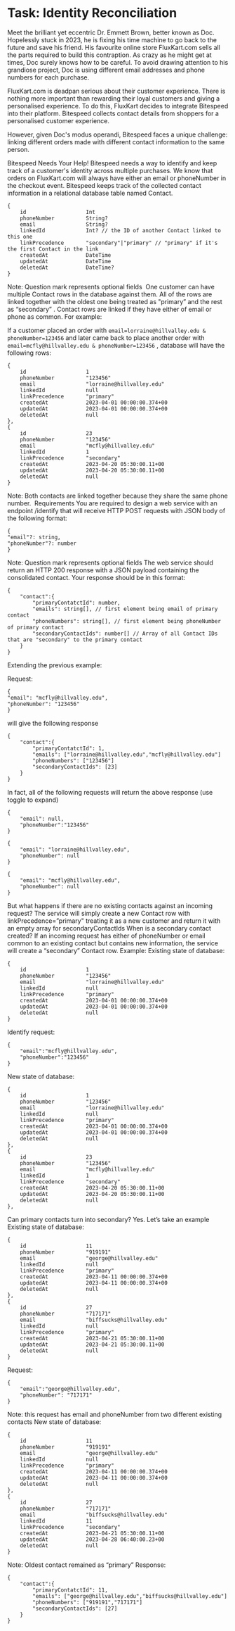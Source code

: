 
# Task: Identity Reconciliation
Meet the brilliant yet eccentric Dr. Emmett Brown, better known as Doc. Hopelessly stuck in 2023, he is fixing his time machine to go back to the future and save his friend. His favourite online store FluxKart.com sells all the parts required to build this contraption. As crazy as he might get at times, Doc surely knows how to be careful. To avoid drawing attention to his grandiose project, Doc is using different email addresses and phone numbers for each purchase.

FluxKart.com is deadpan serious about their customer experience. There is nothing more important than rewarding their loyal customers and giving a personalised experience. To do this, FluxKart decides to integrate Bitespeed into their platform. Bitespeed collects contact details from shoppers for a personalised customer experience.

However, given Doc's modus operandi, Bitespeed faces a unique challenge: linking different orders made with different contact information to the same person.

Bitespeed Needs Your Help!
Bitespeed needs a way to identify and keep track of a customer's identity across multiple purchases.
We know that orders on FluxKart.com will always have either an email or phoneNumber in the checkout event.
Bitespeed keeps track of the collected contact information in a relational database table named Contact.
```
{
    id                   Int                   
    phoneNumber          String?
    email                String?
    linkedId             Int? // the ID of another Contact linked to this one
    linkPrecedence       "secondary"|"primary" // "primary" if it's the first Contact in the link
    createdAt            DateTime              
    updatedAt            DateTime              
    deletedAt            DateTime?
}
```
Note: Question mark represents optional fields
​
One customer can have multiple Contact rows in the database against them. All of the rows are linked together with the oldest one being treated as "primary” and the rest as “secondary” .
Contact rows are linked if they have either of email or phone as common.
For example:

If a customer placed an order with
`email=lorraine@hillvalley.edu & phoneNumber=123456`
and later came back to place another order with
`email=mcfly@hillvalley.edu & phoneNumber=123456` ,
database will have the following rows:
```
{
    id                   1                   
    phoneNumber          "123456"
    email                "lorraine@hillvalley.edu"
    linkedId             null
    linkPrecedence       "primary"
    createdAt            2023-04-01 00:00:00.374+00              
    updatedAt            2023-04-01 00:00:00.374+00              
    deletedAt            null
},
{
    id                   23                   
    phoneNumber          "123456"
    email                "mcfly@hillvalley.edu"
    linkedId             1
    linkPrecedence       "secondary"
    createdAt            2023-04-20 05:30:00.11+00              
    updatedAt            2023-04-20 05:30:00.11+00              
    deletedAt            null
}
```
Note: Both contacts are linked together because they share the same phone number.
​
Requirements
You are required to design a web service with an endpoint /identify that will receive HTTP POST requests with JSON body of the following format:
```
{
"email"?: string,
"phoneNumber"?: number
}
```
Note: Question mark represents optional fields
The web service should return an HTTP 200 response with a JSON payload containing the consolidated contact.
Your response should be in this format:
```
{
    "contact":{
        "primaryContatctId": number,
        "emails": string[], // first element being email of primary contact 
        "phoneNumbers": string[], // first element being phoneNumber of primary contact
        "secondaryContactIds": number[] // Array of all Contact IDs that are "secondary" to the primary contact
    }
}
```
Extending the previous example:

Request:
```
{
"email": "mcfly@hillvalley.edu",
"phoneNumber": "123456"
}
```
will give the following response
```
{
    "contact":{
        "primaryContatctId": 1,
        "emails": ["lorraine@hillvalley.edu","mcfly@hillvalley.edu"]
        "phoneNumbers": ["123456"]
        "secondaryContactIds": [23]
    }
}
```
In fact, all of the following requests will return the above response (use toggle to expand)
```
{
    "email": null,
    "phoneNumber":"123456"
}
```
```
{
    "email": "lorraine@hillvalley.edu",
    "phoneNumber": null
}
```
```
{
    "email": "mcfly@hillvalley.edu",
    "phoneNumber": null
}
```
But what happens if there are no existing contacts against an incoming request?
The service will simply create a new Contact row with linkPrecedence=”primary" treating it as a new customer and return it with an empty array for secondaryContactIds
When is a secondary contact created?
If an incoming request has either of phoneNumber or email common to an existing contact but contains new information, the service will create a “secondary” Contact row.
Example:
Existing state of database:
```
{
    id                   1                   
    phoneNumber          "123456"
    email                "lorraine@hillvalley.edu"
    linkedId             null
    linkPrecedence       "primary"
    createdAt            2023-04-01 00:00:00.374+00              
    updatedAt            2023-04-01 00:00:00.374+00              
    deletedAt            null
}
```
Identify request:
```
{
    "email":"mcfly@hillvalley.edu",
    "phoneNumber":"123456"
}
```
New state of database:
```
{
    id                   1                   
    phoneNumber          "123456"
    email                "lorraine@hillvalley.edu"
    linkedId             null
    linkPrecedence       "primary"
    createdAt            2023-04-01 00:00:00.374+00              
    updatedAt            2023-04-01 00:00:00.374+00              
    deletedAt            null
},
{
    id                   23                   
    phoneNumber          "123456"
    email                "mcfly@hillvalley.edu"
    linkedId             1
    linkPrecedence       "secondary"
    createdAt            2023-04-20 05:30:00.11+00              
    updatedAt            2023-04-20 05:30:00.11+00              
    deletedAt            null
},
```
Can primary contacts turn into secondary?
Yes. Let’s take an example
Existing state of database:
```
{
    id                   11                   
    phoneNumber          "919191"
    email                "george@hillvalley.edu"
    linkedId             null
    linkPrecedence       "primary"
    createdAt            2023-04-11 00:00:00.374+00              
    updatedAt            2023-04-11 00:00:00.374+00              
    deletedAt            null
},
{
    id                   27                   
    phoneNumber          "717171"
    email                "biffsucks@hillvalley.edu"
    linkedId             null
    linkPrecedence       "primary"
    createdAt            2023-04-21 05:30:00.11+00              
    updatedAt            2023-04-21 05:30:00.11+00              
    deletedAt            null
}
```
Request:
```
{
    "email":"george@hillvalley.edu",
    "phoneNumber": "717171"
}
```
Note: this request has email and phoneNumber from two different existing contacts
New state of database:
```
{
    id                   11                   
    phoneNumber          "919191"
    email                "george@hillvalley.edu"
    linkedId             null
    linkPrecedence       "primary"
    createdAt            2023-04-11 00:00:00.374+00              
    updatedAt            2023-04-11 00:00:00.374+00              
    deletedAt            null
},
{
    id                   27                   
    phoneNumber          "717171"
    email                "biffsucks@hillvalley.edu"
    linkedId             11
    linkPrecedence       "secondary"
    createdAt            2023-04-21 05:30:00.11+00              
    updatedAt            2023-04-28 06:40:00.23+00              
    deletedAt            null
}
```

Note: Oldest contact remained as “primary”
Response:
```
{
    "contact":{
        "primaryContatctId": 11,
        "emails": ["george@hillvalley.edu","biffsucks@hillvalley.edu"]
        "phoneNumbers": ["919191","717171"]
        "secondaryContactIds": [27]
    }
}
```
